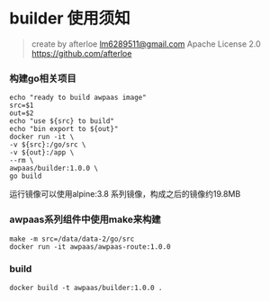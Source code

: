 # builder 使用须知
> create by afterloe <lm6289511@gmail.com>
> Apache License 2.0
> https://github.com/afterloe

### 构建go相关项目
```sbtshell
echo "ready to build awpaas image"
src=$1
out=$2
echo "use ${src} to build"
echo "bin export to ${out}"
docker run -it \
-v ${src}:/go/src \
-v ${out}:/app \
--rm \
awpaas/builder:1.0.0 \
go build
```
运行镜像可以使用alpine:3.8 系列镜像，构成之后的镜像约19.8MB

### awpaas系列组件中使用make来构建
```sbtshell
make -m src=/data/data-2/go/src
docker run -it awpaas/awpaas-route:1.0.0
```
### build
```sbtshell
docker build -t awpaas/builder:1.0.0 .
```
